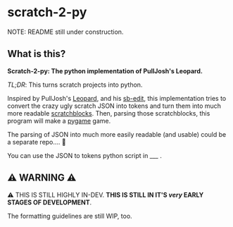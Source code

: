 # scratch-2-py

NOTE: README still under construction.

## What is this?

**Scratch-2-py: The python implementation of PullJosh's Leopard.**

_TL;DR_: This turns scratch projects into python.

Inspired by PullJosh's [Leopard](https://github.com/PullJosh/leopard), and his [sb-edit](https://github.com/PullJosh/sb-edit), this implementation tries to convert the crazy ugly scratch JSON into tokens and turn them into much more readable [scratchblocks](https://github.com/scratchblocks/scratchblocks). Then, parsing those scratchblocks, this program will make a [pygame](https://www.pygame.org/news) game.

The parsing of JSON into much more easily readable (and usable) could be a separate repo.... :thinking:

You can use the JSON to tokens python script in ___ .

## :warning: WARNING :warning:

:warning: THIS IS STILL HIGHLY IN-DEV. **THIS IS STILL IN IT'S _very_ EARLY STAGES OF DEVELOPMENT**.

The formatting guidelines are still WIP, too.
